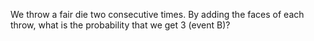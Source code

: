  We throw a fair die two consecutive times. By adding the faces of each throw, what is the probability that we get 3 (event B)?